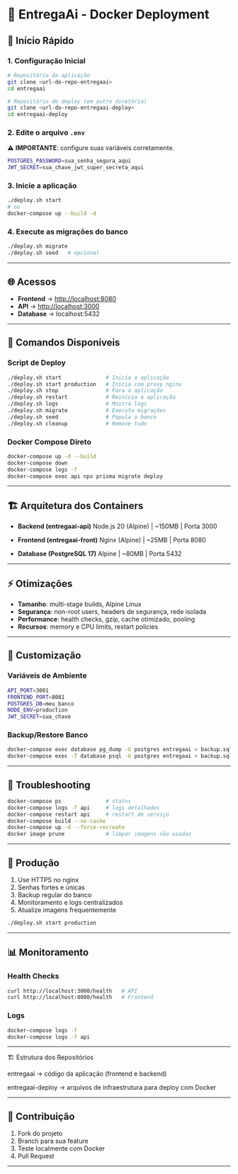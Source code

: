 # 🚚 EntregaAi - Docker Deployment

## 🚀 Início Rápido

### 1. Configuração Inicial

```bash
# Repositório da aplicação
git clone <url-do-repo-entregaai>
cd entregaai

# Repositório de deploy (em outro diretório)
git clone <url-do-repo-entregaai-deploy>
cd entregaai-deploy
```

### 2. Edite o arquivo `.env`

⚠️ **IMPORTANTE**: configure suas variáveis corretamente.

```bash
POSTGRES_PASSWORD=sua_senha_segura_aqui
JWT_SECRET=sua_chave_jwt_super_secreta_aqui
```

### 3. Inicie a aplicação

```bash
./deploy.sh start
# ou
docker-compose up --build -d
```

### 4. Execute as migrações do banco

```bash
./deploy.sh migrate
./deploy.sh seed   # opcional
```

---

## 🌐 Acessos

* **Frontend** → [http://localhost:8080](http://localhost:8080)
* **API** → [http://localhost:3000](http://localhost:3000)
* **Database** → localhost:5432

---

## 📜 Comandos Disponíveis

### Script de Deploy

```bash
./deploy.sh start              # Inicia a aplicação
./deploy.sh start production   # Inicia com proxy nginx
./deploy.sh stop               # Para a aplicação
./deploy.sh restart            # Reinicia a aplicação
./deploy.sh logs               # Mostra logs
./deploy.sh migrate            # Executa migrações
./deploy.sh seed               # Popula o banco
./deploy.sh cleanup            # Remove tudo
```

### Docker Compose Direto

```bash
docker-compose up -d --build
docker-compose down
docker-compose logs -f
docker-compose exec api npx prisma migrate deploy
```

---

## 🏗️ Arquitetura dos Containers

* **Backend (entregaai-api)**
  Node.js 20 (Alpine) | \~150MB | Porta 3000

* **Frontend (entregaai-front)**
  Nginx (Alpine) | \~25MB | Porta 8080

* **Database (PostgreSQL 17)**
  Alpine | \~80MB | Porta 5432
  
---

## ⚡ Otimizações

* **Tamanho**: multi-stage builds, Alpine Linux
* **Segurança**: non-root users, headers de segurança, rede isolada
* **Performance**: health checks, gzip, cache otimizado, pooling
* **Recursos**: memory e CPU limits, restart policies

---

## 🔧 Customização

### Variáveis de Ambiente

```bash
API_PORT=3001
FRONTEND_PORT=8081
POSTGRES_DB=meu_banco
NODE_ENV=production
JWT_SECRET=sua_chave
```

### Backup/Restore Banco

```bash
docker-compose exec database pg_dump -U postgres entregaai > backup.sql
docker-compose exec -T database psql -U postgres entregaai < backup.sql
```

---

## 🐛 Troubleshooting

```bash
docker-compose ps              # status
docker-compose logs -f api     # logs detalhados
docker-compose restart api     # restart de serviço
docker-compose build --no-cache
docker-compose up -d --force-recreate
docker image prune             # limpar imagens não usadas
```

---

## 🔐 Produção

1. Use HTTPS no nginx
2. Senhas fortes e únicas
3. Backup regular do banco
4. Monitoramento e logs centralizados
5. Atualize imagens frequentemente

```bash
./deploy.sh start production
```

---

## 📊 Monitoramento

### Health Checks

```bash
curl http://localhost:3000/health   # API
curl http://localhost:8080/health   # Frontend
```

### Logs

```bash
docker-compose logs -f
docker-compose logs -f api
```

---

🏗️ Estrutura dos Repositórios

entregaai → código da aplicação (frontend e backend)

entregaai-deploy → arquivos de infraestrutura para deploy com Docker

---

## 🤝 Contribuição

1. Fork do projeto
2. Branch para sua feature
3. Teste localmente com Docker
4. Pull Request

---
